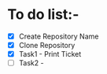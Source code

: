 # To do list:-

- [x] Create Repository Name
- [x] Clone Repository
- [x] Task1 - Print Ticket
- [ ] Task2 - 
